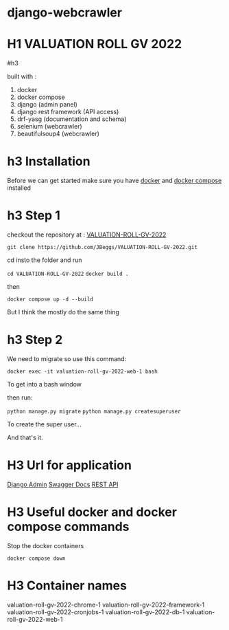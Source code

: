 # django-webcrawler

# H1 VALUATION ROLL GV 2022

#h3

built with :

1. docker
2. docker compose
3. django (admin panel)
4. django rest framework (API access)
5. drf-yasg (documentation and schema)
6. selenium (webcrawler)
7. beautifulsoup4 (webcrawler)


# h3 Installation

Before we can get started make sure you have [docker](https://docs.docker.com/engine/install/) and [docker compose](https://docs.docker.com/compose/install/) installed


# h3 Step 1

checkout the repository at : [VALUATION-ROLL-GV-2022](https://github.com/JBeggs/VALUATION-ROLL-GV-2022)

`git clone https://github.com/JBeggs/VALUATION-ROLL-GV-2022.git`

cd insto the folder and run 

`cd VALUATION-ROLL-GV-2022`
`docker build .`

then

`docker compose up -d --build`


But I think the mostly do the same thing

# h3 Step 2

We need to migrate so use this command:

`docker exec -it valuation-roll-gv-2022-web-1 bash`

To get into a bash window

then run:

`python manage.py migrate`
`python manage.py createsuperuser`

To create the super user...

And that's it.

# H3 Url for application

[Django Admin](http://127.0.0.1:8000/admin/)
[Swagger Docs](http://127.0.0.1:8000/swagger/)
[REST API](http://127.0.0.1:8000/)

# H3 Useful docker and docker compose commands

Stop the docker containers

`docker compose down`

# H3 Container names


valuation-roll-gv-2022-chrome-1
valuation-roll-gv-2022-framework-1
valuation-roll-gv-2022-cronjobs-1
valuation-roll-gv-2022-db-1
valuation-roll-gv-2022-web-1